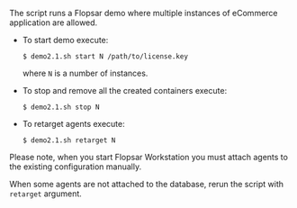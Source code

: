 The script runs a Flopsar demo where multiple instances of eCommerce application are allowed.


* To start demo execute:
  ```
  $ demo2.1.sh start N /path/to/license.key
  ```
  where `N` is a number of instances.

* To stop and remove all the created containers execute:
  ```
  $ demo2.1.sh stop N
  ```
  
* To retarget agents execute:
  ```
  $ demo2.1.sh retarget N
  ```

Please note, when you start Flopsar Workstation you must attach agents to the existing configuration manually.

When some agents are not attached to the database, rerun the script with `retarget` argument.

